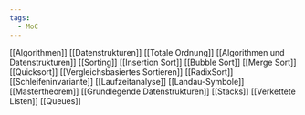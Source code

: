 ```yaml
---
tags:
  - MoC
---
```

[[Algorithmen]]
[[Datenstrukturen]]
[[Totale Ordnung]]
[[Algorithmen und Datenstrukturen]]
[[Sorting]]
	[[Insertion Sort]]
	[[Bubble Sort]]
	[[Merge Sort]]
	[[Quicksort]]
	[[Vergleichsbasiertes Sortieren]]
	[[RadixSort]]
[[Schleifeninvariante]]
[[Laufzeitanalyse]]
	[[Landau-Symbole]]
	[[Mastertheorem]]
[[Grundlegende Datenstrukturen]]
	[[Stacks]]
	[[Verkettete Listen]]
	[[Queues]]